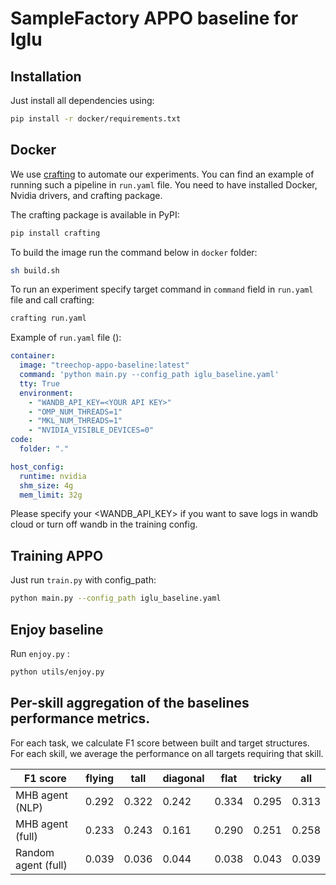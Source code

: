 # SampleFactory APPO baseline for Iglu


## Installation
Just install all dependencies using:
```bash
pip install -r docker/requirements.txt
```


## Docker 
We use [crafting](https://pypi.org/project/crafting/) to automate our experiments. 
You can find an example of running such a pipeline in ```run.yaml``` file. 
You need to have installed Docker, Nvidia drivers, and crafting package. 

The crafting package is available in PyPI:
```bash
pip install crafting
```


To build the image run the command below in ```docker``` folder:
```bash
sh build.sh
```

To run an experiment specify target command in ```command``` field in ```run.yaml``` file and call crafting:
```bash
crafting run.yaml
```

Example of ```run.yaml``` file ():
```yaml
container:
  image: "treechop-appo-baseline:latest"
  command: 'python main.py --config_path iglu_baseline.yaml'
  tty: True
  environment:
    - "WANDB_API_KEY=<YOUR API KEY>"
    - "OMP_NUM_THREADS=1"
    - "MKL_NUM_THREADS=1"
    - "NVIDIA_VISIBLE_DEVICES=0"
code:
  folder: "."

host_config:
  runtime: nvidia
  shm_size: 4g
  mem_limit: 32g
```

Please specify your <WANDB_API_KEY> if you want to save logs in wandb cloud or turn off wandb in the training config.

## Training APPO
Just run ```train.py``` with config_path:
```bash
python main.py --config_path iglu_baseline.yaml
```
## Enjoy baseline
Run ```enjoy.py``` :
```bash
python utils/enjoy.py
```

## Per-skill aggregation of the baselines performance metrics. 
For each task, we calculate F1 score between built and target structures. 
For each skill, we average the performance on all targets requiring that skill.

| F1 score        | flying |tall |diagonal | flat   | tricky | all  |
|-----------------| ----- | -----| -------|--------|-------|------|
| MHB agent (NLP) | 0.292 | 0.322 | 0.242  |  0.334 | 0.295 | 0.313 |
| MHB agent (full)| 0.233 |0.243  | 0.161  |0.290   |  0.251|  0.258|
| Random agent (full)| 0.039|0.036  | 0.044  |0.038   |  0.043|  0.039|

